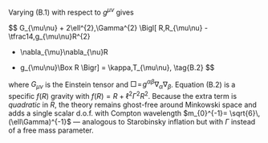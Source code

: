 Varying (B.1) with respect to $g^{\mu\nu}$ gives

$$
G_{\mu\nu}
+
2\ell^{2}\,\Gamma^{2}
\Bigl[
R\,R_{\mu\nu}
-\tfrac14\,g_{\mu\nu}R^{2}
- \nabla_{\mu}\nabla_{\nu}R
+ g_{\mu\nu}\Box R
\Bigr]
= \kappa\,T_{\mu\nu},
\tag{B.2}
$$

where $G_{\mu\nu}$ is the Einstein tensor and $\Box\!=\!g^{\alpha\beta}\nabla_{\alpha}\nabla_{\beta}$.
Equation (B.2) is a specific $f(R)$ gravity with
$f(R)=R+\ell^{2}\Gamma^{2}R^{2}$.  Because the extra term is *quadratic* in $R$, the theory remains ghost-free around Minkowski space and adds a single scalar d.o.f. with Compton wavelength $m_{0}^{-1}= \sqrt{6}\,(\ell\Gamma)^{-1}$ ­— analogous to Starobinsky inflation but with $\Gamma$ instead of a free mass parameter.